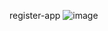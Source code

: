 register-app
![image](https://github.com/surenthecourage/register-app/assets/72739496/95c4755b-22a8-4ad0-a0f5-8d02e240e938)


